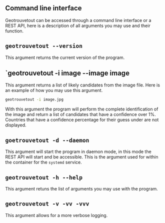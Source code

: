 ## Command line interface

Geotrouvetout can be accessed through a command line interface or a REST API, here is a description of all arguments you may use and their function.

## `geotrouvetout --version`

This argument returns the current version of the program.

## `geotrouvetout -i image --image image

This argument returns a list of likely candidates from the image file. Here is an example of how you may use this argument.

```bash
geotrouvetout -i image.jpg
```

With this argument the program will perform the complete identification of the image and return a list of candidates that have a confidence over 1%. Countries that have a confidence percentage for their guess under are not displayed.

## `goetrouvetout -d --daemon`

This argument will start the program in daemon mode, in this mode the REST API will start and be accessible. This is the argument used for within the container for the `systemd` service.


## `geotrouvetout -h --help`

This argument retuns the list of arguments you may use with the program.

## `geotrouvetout -v -vv -vvv`

This argument allows for a more verbose logging.
